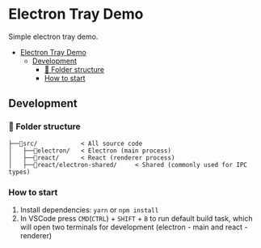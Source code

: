 # Electron Tray Demo

Simple electron tray demo.

- [Electron Tray Demo](#electron-tray-demo)
  - [Development](#development)
    - [📁 Folder structure](#-folder-structure)
    - [How to start](#how-to-start)

## Development

### 📁 Folder structure

```text
├──📁src/            < All source code
│   ├──📁electron/   < Electron (main process) 
│   ├──📁react/      < React (renderer process)
│   ├──📁react/electron-shared/     < Shared (commonly used for IPC types)
```

### How to start

1. Install dependencies: `yarn` or `npm install`
2. In VSCode press `CMD`(`CTRL`) + `SHIFT` + `B` to run default build task, which will open two terminals for development (electron - main and react - renderer)
